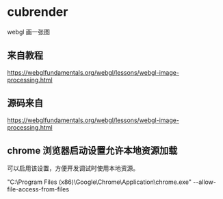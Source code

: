 # cubrender
webgl 画一张图
## 来自教程 
https://webglfundamentals.org/webgl/lessons/webgl-image-processing.html

## 源码来自
https://webglfundamentals.org/webgl/lessons/webgl-image-processing.html

## chrome 浏览器启动设置允许本地资源加载
可以启用该设置，方便开发调试时使用本地资源。

"C:\Program Files (x86)\Google\Chrome\Application\chrome.exe" --allow-file-access-from-files